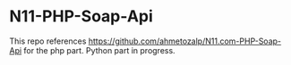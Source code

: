 # N11-PHP-Soap-Api

This repo references https://github.com/ahmetozalp/N11.com-PHP-Soap-Api for the php part. Python part in progress.
